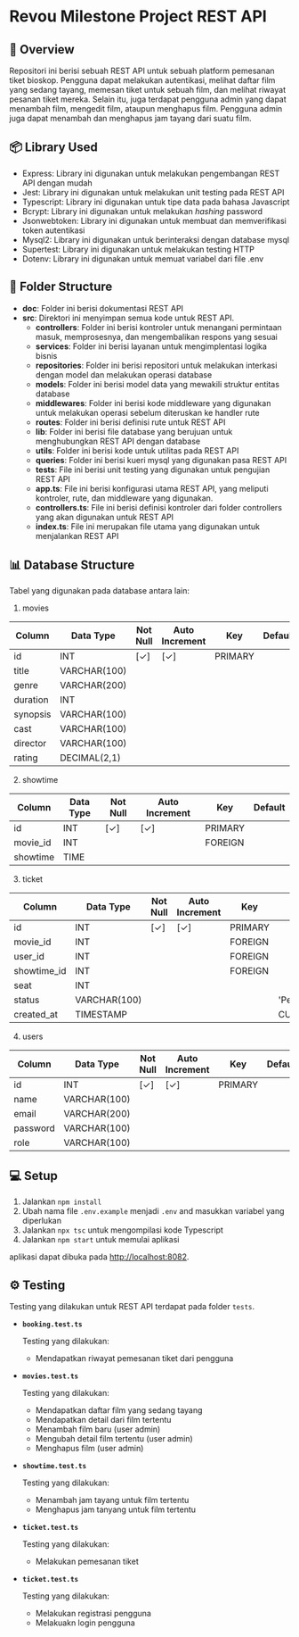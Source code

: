 # Revou Milestone Project REST API

## 📌 Overview

Repositori ini berisi sebuah REST API untuk sebuah platform pemesanan tiket bioskop. Pengguna dapat melakukan autentikasi, melihat daftar film yang sedang tayang, memesan tiket untuk sebuah film, dan melihat riwayat pesanan tiket mereka. Selain itu, juga terdapat pengguna admin yang dapat menambah film, mengedit film, ataupun menghapus film. Pengguna admin juga dapat menambah dan menghapus jam tayang dari suatu film.

## 📦 Library Used

- Express: Library ini digunakan untuk melakukan pengembangan REST API dengan mudah
- Jest: Library ini digunakan untuk melakukan unit testing pada REST API
- Typescript: Library ini digunakan untuk tipe data pada bahasa Javascript
- Bcrypt: Library ini digunakan untuk melakukan _hashing_ password
- Jsonwebtoken: Library ini digunakan untuk membuat dan memverifikasi token autentikasi
- Mysql2: Library ini digunakan untuk berinteraksi dengan database mysql
- Supertest: Library ini digunakan untuk melakukan testing HTTP
- Dotenv: Library ini digunakan untuk memuat variabel dari file .env

## 📁 Folder Structure

- **doc**: Folder ini berisi dokumentasi REST API
- **src**: Direktori ini menyimpan semua kode untuk REST API.
  - **controllers**: Folder ini berisi kontroler untuk menangani permintaan masuk, memprosesnya, dan mengembalikan respons yang sesuai
  - **services**: Folder ini berisi layanan untuk mengimplentasi logika bisnis
  - **repositories**: Folder ini berisi repositori untuk melakukan interkasi dengan model dan melakukan operasi database
  - **models**: Folder ini berisi model data yang mewakili struktur entitas database
  - **middlewares**: Folder ini berisi kode middleware yang digunakan untuk melakukan operasi sebelum diteruskan ke handler rute
  - **routes**: Folder ini berisi definisi rute untuk REST API
  - **lib**: Folder ini berisi file database yang berujuan untuk menghubungkan REST API dengan database
  - **utils**: Folder ini berisi kode untuk utilitas pada REST API
  - **queries**: Folder ini berisi kueri mysql yang digunakan pasa REST API
  - **tests**: File ini berisi unit testing yang digunakan untuk pengujian REST API
  - **app.ts**: File ini berisi konfigurasi utama REST API, yang meliputi kontroler, rute, dan middleware yang digunakan.
  - **controllers.ts**: File ini berisi definisi kontroler dari folder controllers yang akan digunakan untuk REST API
  - **index.ts**: File ini merupakan file utama yang digunakan untuk menjalankan REST API

## 📊 Database Structure

Tabel yang digunakan pada database antara lain:

1. movies

| Column   | Data Type    | Not Null | Auto Increment | Key     | Default |
| -------- | ------------ | -------- | -------------- | ------- | ------- |
| id       | INT          | [✓]      | [✓]            | PRIMARY |         |
| title    | VARCHAR(100) |          |                |         |         |
| genre    | VARCHAR(200) |          |                |         |         |
| duration | INT          |          |                |         |         |
| synopsis | VARCHAR(100) |          |                |         |         |
| cast     | VARCHAR(100) |          |                |         |         |
| director | VARCHAR(100) |          |                |         |         |
| rating   | DECIMAL(2,1) |          |                |         |         |

2. showtime

| Column   | Data Type | Not Null | Auto Increment | Key     | Default |
| -------- | --------- | -------- | -------------- | ------- | ------- |
| id       | INT       | [✓]      | [✓]            | PRIMARY |         |
| movie_id | INT       |          |                | FOREIGN |         |
| showtime | TIME      |          |                |         |         |

3. ticket

| Column      | Data Type    | Not Null | Auto Increment | Key     | Default           |
| ----------- | ------------ | -------- | -------------- | ------- | ----------------- |
| id          | INT          | [✓]      | [✓]            | PRIMARY |                   |
| movie_id    | INT          |          |                | FOREIGN |                   |
| user_id     | INT          |          |                | FOREIGN |                   |
| showtime_id | INT          |          |                | FOREIGN |                   |
| seat        | INT          |          |                |         |                   |
| status      | VARCHAR(100) |          |                |         | 'Pending'         |
| created_at  | TIMESTAMP    |          |                |         | CURRENT_TIMESTAMP |

4. users

| Column   | Data Type    | Not Null | Auto Increment | Key     | Default |
| -------- | ------------ | -------- | -------------- | ------- | ------- |
| id       | INT          | [✓]      | [✓]            | PRIMARY |         |
| name     | VARCHAR(100) |          |                |         |         |
| email    | VARCHAR(200) |          |                |         |         |
| password | VARCHAR(100) |          |                |         |         |
| role     | VARCHAR(100) |          |                |         |         |

## 💻 Setup

1. Jalankan `npm install`
2. Ubah nama file `.env.example` menjadi `.env` and masukkan variabel yang diperlukan
3. Jalankan `npx tsc` untuk mengompilasi kode Typescript
4. Jalankan `npm start` untuk memulai aplikasi

aplikasi dapat dibuka pada [http://localhost:8082](http://localhost:8082).

## ⚙️ Testing

Testing yang dilakukan untuk REST API terdapat pada folder `tests`.

- **`booking.test.ts`**

  Testing yang dilakukan:

  - Mendapatkan riwayat pemesanan tiket dari pengguna

- **`movies.test.ts`**

  Testing yang dilakukan:

  - Mendapatkan daftar film yang sedang tayang
  - Mendapatkan detail dari film tertentu
  - Menambah film baru (user admin)
  - Mengubah detail film tertentu (user admin)
  - Menghapus film (user admin)

- **`showtime.test.ts`**

  Testing yang dilakukan:

  - Menambah jam tayang untuk film tertentu
  - Menghapus jam tanyang untuk film tertentu

- **`ticket.test.ts`**

  Testing yang dilakukan:

  - Melakukan pemesanan tiket

- **`ticket.test.ts`**

  Testing yang dilakukan:

  - Melakukan registrasi pengguna
  - Melakuakn login pengguna

